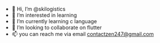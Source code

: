 - 👋 Hi, I’m @skilogistics
- 👀 I’m interested in learning
- 🌱 I’m currently learning c language
- 💞️ I’m looking to collaborate on flutter
- 📫 you can reach me via email contactzen247@gmail.com

<!---
skilogistics/skilogistics is a ✨ special ✨ repository because its `README.md` (this file) appears on your GitHub profile.
You can click the Preview link to take a look at your changes.
--->
